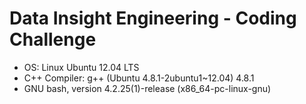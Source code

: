 # Data Insight Engineering - Coding Challenge
* OS: Linux Ubuntu 12.04 LTS
* C++ Compiler: g++ (Ubuntu 4.8.1-2ubuntu1~12.04) 4.8.1
* GNU bash, version 4.2.25(1)-release (x86_64-pc-linux-gnu)
